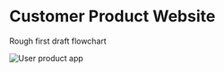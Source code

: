 # Customer Product Website
 
 Rough first draft flowchart
 
![User product app](https://user-images.githubusercontent.com/54313776/131218437-b1e3d766-875c-43ff-a798-7f8c591289cc.png)
